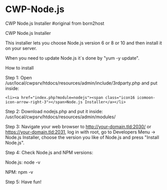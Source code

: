 # CWP-Node.js
CWP Node.js Installer
#original from born2host


CWP Node.js Installer

This installer lets you choose Node.js version 6 or 8 or 10 and then install it on your server. 

When you need to update Node.js it\`s done by "yum -y update".

How to install 

Step 1: Open /usr/local/cwpsrv/htdocs/resources/admin/include/3rdparty.php and put inside:

````<li><a href="index.php?module=nodejs"><span class="icon16 icomoon-icon-arrow-right-3"></span>Node.js Installer</a></li>````

Step 2: Download nodejs.php and put it inside: /usr/local/cwpsrv/htdocs/resources/admin/modules/ 

Step 3: Navigate your web browser to http://your-domain.tld:2030/ or https://your-domain.tld:2031, log in with root, go to Developers Menu -> Node.js Installer, choose the version you like of Node.js and press "Install Node.js". 

Step 4: Check Node.js and NPM versions: 

Node.js: node -v 

NPM: npm -v 

Step 5: Have fun!
